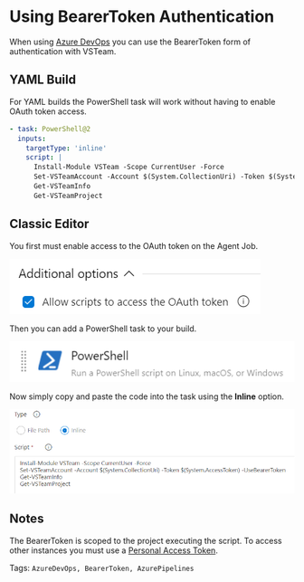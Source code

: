 # Using BearerToken Authentication

When using [Azure DevOps](https://docs.microsoft.com/azure/devops/?view=azure-devops&WT.mc_id=repo-github-dbrown) you can use the BearerToken form of authentication with VSTeam.

## YAML Build

For YAML builds the PowerShell task will work without having to enable OAuth token access.

```yml
- task: PowerShell@2
  inputs:
    targetType: 'inline'
    script: |
      Install-Module VSTeam -Scope CurrentUser -Force
      Set-VSTeamAccount -Account $(System.CollectionUri) -Token $(System.AccessToken) -UseBearerToken
      Get-VSTeamInfo
      Get-VSTeamProject
```

## Classic Editor

You first must enable access to the OAuth token on the Agent Job.

![Access OAuth Token](images/accessOAuthToken.png "Access OAuth Token")

Then you can add a PowerShell task to your build.

![PowerShell Task](images/powershellTask.png "PowerShell Task")

Now simply copy and paste the code into the task using the **Inline** option.

![PowerShell Task](images/inlineScript.png "Inline script")

## Notes

The BearerToken is scoped to the project executing the script. To access other instances you must use a [Personal Access Token](https://docs.microsoft.com/azure/devops/organizations/accounts/use-personal-access-tokens-to-authenticate?view=azure-devops&tabs=preview-page&WT.mc_id=repo-github-dbrown).

Tags: `AzureDevOps, BearerToken, AzurePipelines`
